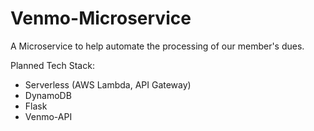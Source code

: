 # Venmo-Microservice

A Microservice to help automate the processing of our member's dues. 

Planned Tech Stack:
- Serverless (AWS Lambda, API Gateway)
- DynamoDB
- Flask
- Venmo-API